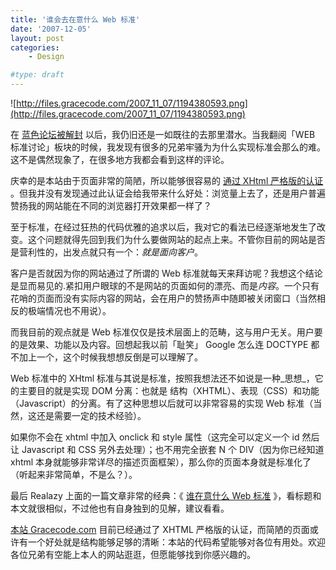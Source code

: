 ```yaml
---
title: '谁会去在意什么 Web 标准'
date: '2007-12-05'
layout: post
categories:
    - Design

#type: draft
---
```


![http://files.gracecode.com/2007_11_07/1194380593.png](http://files.gracecode.com/2007_11_07/1194380593.png)

在 [蓝色论坛被解封]({{site.urls}}/posts/149/) 以后，我仍旧还是一如既往的去那里潜水。当我翻阅「WEB 标准讨论」板块的时候，我发现有很多的兄弟牢骚为为什么实现标准会那么的难。这不是偶然现象了，在很多地方我都会看到这样的评论。

庆幸的是本站由于页面非常的简陋，所以能够很容易的 [通过 XHtml 严格版的认证]({{site.urls}}/posts/102/) 。但我并没有发现通过此认证会给我带来什么好处：浏览量上去了，还是用户普遍赞扬我的网站能在不同的浏览器打开效果都一样了？

至于标准，在经过狂热的代码优雅的追求以后，我对它的看法已经逐渐地发生了改变。这个问题就得先回到我们为什么要做网站的起点上来。不管你目前的网站是否是营利性的，出发点就只有一个：*就是面向客户*。

客户是否就因为你的网站通过了所谓的 Web 标准就每天来拜访呢？我想这个结论是显而易见的.紧扣用户眼球的不是网站的页面如何的漂亮、而是*内容*。一个只有花哨的页面而没有实际内容的网站，会在用户的赞扬声中随即被关闭窗口（当然相反的极端情况也不用说）。

而我目前的观点就是 Web 标准仅仅是技术层面上的范畴，这与用户无关。用户要的是效果、功能以及内容。回想起我以前「耻笑」 Google 怎么连 DOCTYPE 都不加上一个，这个时候我想想反倒是可以理解了。

Web 标准中的 XHtml 标准与其说是标准，按照我想法还不如说是一种_思想_，它的主要目的就是实现 DOM 分离：也就是 结构（XHTML）、表现（CSS）和功能（Javascript）的分离。有了这种思想以后就可以非常容易的实现 Web 标准（当然，这还是需要一定的技术经验）。

如果你不会在 xhtml 中加入 onclick 和 style 属性（这完全可以定义一个 id 然后让 Javascript 和 CSS 另外去处理）；也不用完全嵌套 N 个 DIV（因为你已经知道 xhtml 本身就能够非常详尽的描述页面框架），那么你的页面本身就是标准化了（听起来非常简单，不是么？）。

最后 Realazy 上面的一篇文章非常的经典：《 [谁在意什么 Web 标准](http://realazy.org/blog/2006/09/09/who-cares-about-standards/) 》，看标题和本文就很相似，不过他也有自身独到的见解，建议看看。

 [本站 Gracecode.com](http://www.gracecode.com) 目前已经通过了 XHTML 严格版的认证，而简陋的页面或许有一个好处就是结构能够足够的清晰：本站的代码希望能够对各位有用处。欢迎各位兄弟有空能上本人的网站逛逛，但愿能够找到你感兴趣的。
